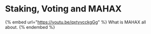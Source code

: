 # Staking, Voting and MAHAX

{% embed url="https://youtu.be/qxtyvcckgGg" %}
What is MAHAX all about.
{% endembed %}
